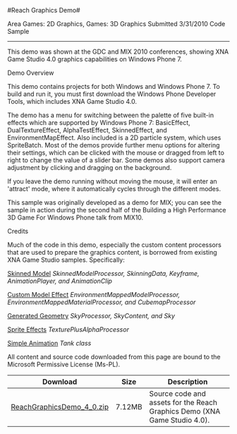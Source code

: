 #Reach Graphics Demo#

Area
Games: 2D Graphics, Games: 3D Graphics
Submitted
3/31/2010
Code Sample

---

This demo was shown at the GDC and MIX 2010 conferences, showing XNA Game Studio 4.0 graphics capabilities on Windows Phone 7. 

Demo Overview

This demo contains projects for both Windows and Windows Phone 7. To build and run it, you must first download the Windows Phone Developer Tools, which includes XNA Game Studio 4.0.

The demo has a menu for switching between the palette of five built-in effects which are supported by Windows Phone 7: BasicEffect, DualTextureEffect, AlphaTestEffect, SkinnedEffect, and EnvironmentMapEffect. Also included is a 2D particle system, which uses SpriteBatch. Most of the demos provide further menu options for altering their settings, which can be clicked with the mouse or dragged from left to right to change the value of a slider bar. Some demos also support camera adjustment by clicking and dragging on the background.

If you leave the demo running without moving the mouse, it will enter an 'attract' mode, where it automatically cycles through the different modes.

This sample was originally developed as a demo for MIX; you can see the sample in action during the second half of the Building a High Performance 3D Game For Windows Phone talk from MIX10.

Credits

Much of the code in this demo, especially the custom content processors that are used to prepare the graphics content, is borrowed from existing XNA Game Studio samples. Specifically:

[Skinned Model](https://github.com/kniEngine/XNAGameStudio/tree/main/Samples/Skinned-Model/) 	*SkinnedModelProcessor, SkinningData, Keyframe, AnimationPlayer, and AnimationClip*

[Custom Model Effect](https://github.com/kniEngine/XNAGameStudio/tree/main/Samples/Custom-Model-Effect/) 	*EnvironmentMappedModelProcessor, EnvironmentMappedMaterialProcessor, and CubemapProcessor*

[Generated Geometry](https://github.com/kniEngine/XNAGameStudio/tree/main/Samples/Generated-Geometry/) 	*SkyProcessor, SkyContent, and Sky*

[Sprite Effects](https://github.com/kniEngine/XNAGameStudio/tree/main/Samples/Sprite-Effects/) 	*TexturePlusAlphaProcessor*

[Simple Animation](https://github.com/kniEngine/XNAGameStudio/tree/main/Samples/Simple-Animation/) 	*Tank class*

All content and source code downloaded from this page are bound to the Microsoft Permissive License (Ms-PL).


Download | Size | Description
---|---|---|
[ReachGraphicsDemo_4_0.zip](https://github.com/kniEngine/XNAGameStudio/blob/main/Samples/ReachGraphicsDemo_4_0.zip?raw=true) | 7.12MB | Source code and assets for the Reach Graphics Demo (XNA Game Studio 4.0). 